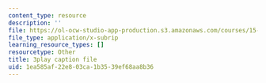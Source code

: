 ```yaml
---
content_type: resource
description: ''
file: https://ol-ocw-studio-app-production.s3.amazonaws.com/courses/15-390-new-enterprises-spring-2013/1ea585af22e803ca1b3539ef68aa8b36_oD7X3KvJAVk.srt
file_type: application/x-subrip
learning_resource_types: []
resourcetype: Other
title: 3play caption file
uid: 1ea585af-22e8-03ca-1b35-39ef68aa8b36
---
```

